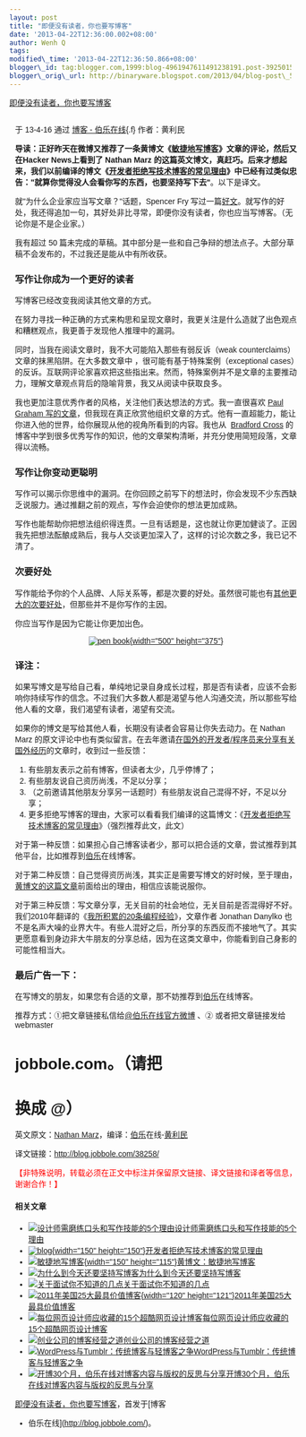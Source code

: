 ```yaml
--- 
layout: post 
title: "即便没有读者，你也要写博客" 
date: '2013-04-22T12:36:00.002+08:00' 
author: Wenh Q
tags:
modified\_time: '2013-04-22T12:36:50.866+08:00' 
blogger\_id: tag:blogger.com,1999:blog-4961947611491238191.post-3925015563944915030
blogger\_orig\_url: http://binaryware.blogspot.com/2013/04/blog-post\_5789.html
---
```

<div>

[即便没有读者，你也要写博客](http://blog.jobbole.com/38258/?utm_source=rss&utm_medium=rss&utm_campaign=%25e5%258d%25b3%25e4%25be%25bf%25e6%25b2%25a1%25e6%259c%2589%25e8%25af%25bb%25e8%2580%2585%25ef%25bc%258c%25e4%25bd%25a0%25e4%25b9%259f%25e8%25a6%2581%25e5%2586%2599%25e5%258d%259a%25e5%25ae%25a2)

</div>

<div
style="font-family: sans-serif; margin: 0px 10px; overflow: auto; width: 100%;">

<div style="margin-bottom: 0.5em;">

于 13-4-16 通过 [博客 - 伯乐在线](http://blog.jobbole.com/){.f}
作者：黄利民

</div>



**导读：**正好昨天在微博又推荐了一条黄博文《[敏捷地写博客](http://blog.jobbole.com/38203/)》文章的评论，然后又在Hacker
News上看到了 Nathan Marz
的这篇英文博文，真赶巧。后来才想起来，我们以前编译的博文《[开发者拒绝写技术博客的常见理由](http://blog.jobbole.com/18251/)》中已经有过类似忠告：**"就算你觉得没人会看你写的东西，也要坚持写下去"**。以下是译文。



就"为什么企业家应当写文章？"话题，Spencer Fry
写过一篇[好文](http://spencerfry.com/on-writing)。就写作的好处，我还得追加一句，其好处非比寻常，即便你没有读者，你也应当写博客。（无论你是不是企业家。）

我有超过 50
篇未完成的草稿。其中部分是一些和自己争辩的想法点子。大部分草稿不会发布的，不过我还是能从中有所收获。



### 写作让你成为一个更好的读者

写博客已经改变我阅读其他文章的方式。

在努力寻找一种正确的方式来构思和呈现文章时，我更关注是什么造就了出色观点和糟糕观点，我更善于发现他人推理中的漏洞。

同时，当我在阅读文章时，我不大可能陷入那些有弱反诉（weak
counterclaims）文章的抹黑陷阱。在大多数文章中
，很可能有基于特殊案例（exceptional
cases）的反诉。互联网评论家喜欢把这些指出来。然而，特殊案例并不是文章的主要推动力，理解文章观点背后的隐喻背景，我又从阅读中获取良多。

我也更加注意优秀作者的风格，关注他们表达想法的方式。我一直很喜欢 [Paul
Graham
写的文章](http://www.paulgraham.com/articles.html)，但我现在真正欣赏他组织文章的方式。他有一直超能力，能让你进入他的世界，给你展现从他的视角所看到的内容。我也从  [Bradford
Cross](http://measuringmeasures.com/) 的博客中学到很多优秀写作的知识，他的文章架构清晰，并充分使用简短段落，文章得以流畅。



### 写作让你变动更聪明

写作可以揭示你思维中的漏洞。在你回顾之前写下的想法时，你会发现不少东西缺乏说服力。通过推翻之前的观点，写作会迫使你的想法更加成熟。

写作也能帮助你把想法组织得连贯。一旦有话题是，这也就让你更加健谈了。正因我先把想法酝酿成熟后，我与人交谈更加深入了，这样的讨论次数之多，我已记不清了。



### 次要好处

写作能给予你的个人品牌、人际关系等，都是次要的好处。虽然很可能也有[其他更大的次要好处](http://nathanmarz.com/blog/break-into-silicon-valley-with-a-blog-1.html)，但那些并不是你写作的主因。

你应当写作是因为它能让你更加出色。

<div style="text-align: center;">

[![pen
book](http://blog.jobbole.com/wp-content/uploads/2010/11/pen-book.jpg "pen-book"){width="500"
height="375"}](http://blog.jobbole.com/wp-content/uploads/2010/11/pen-book.jpg "pen-book")

</div>



### 译注：

如果写博文是写给自己看，单纯地记录自身成长过程，那是否有读者，应该不会影响你持续写作的信念。不过我们大多数人都是渴望与他人沟通交流，所以那些写给他人看的文章，我们渴望有读者，渴望有交流。

如果你的博文是写给其他人看，长期没有读者会容易让你失去动力。在 Nathan
Marz
的原文评论中也有类似留言。在去年邀请[在国外的开发者/程序员来分享有关国外经历](http://blog.jobbole.com/category/overseas/)的文章时，收到过一些反馈：

1.  有些朋友表示之前有博客，但读者太少，几乎停博了；
2.  有些朋友说自己资历尚浅，不足以分享；
3.  （之前邀请其他朋友分享另一话题时）有些朋友说自己混得不好，不足以分享；
4.  更多拒绝写博客的理由，大家可以看看我们编译的这篇博文：《[开发者拒绝写技术博客的常见理由](http://blog.jobbole.com/18251/)》（强烈推荐此文，此文）



对于第一种反馈：如果担心自己博客读者少，那可以把合适的文章，尝试推荐到其他平台，比如推荐到[伯乐](http://www.jobbole.com/ "伯乐")在线博客。

对于第二种反馈：自己觉得资历尚浅，其实正是需要写博文的好时候，至于理由，[黄博文的这篇文章](http://blog.jobbole.com/38203/)前面给出的理由，相信应该能说服你。

对于第三种反馈：写文章分享，无关目前的社会地位，无关目前是否混得好不好。我们2010年翻译的《[我所积累的20条编程经验](http://blog.jobbole.com/322/)》，文章作者
Jonathan
Danylko 也不是名声大噪的业界大牛。有些人混好之后，所分享的东西反而不接地气了。其实更愿意看到身边非大牛朋友的分享总结，因为在这类文章中，你能看到自己身影的可能性相当大。



### 最后广告一下：

在写博文的朋友，如果您有合适的文章，那不妨推荐到[伯乐](http://www.jobbole.com/ "伯乐")在线博客。

推荐方式：①把文章链接私信给[@伯乐在线官方微博](http://weibo.com/jobbole) 、②
或者把文章链接发给 webmaster 
# jobbole.com。（请把 
# 换成 @）



英文原文：[Nathan
Marz](http://nathanmarz.com/blog/you-should-blog-even-if-you-have-no-readers.html)，编译：[伯乐](http://www.jobbole.com/ "伯乐")在线-[黄利民](http://blog.jobbole.com/author/%e9%bb%84%e5%88%a9%e6%b0%91/)

译文链接：<http://blog.jobbole.com/38258/>

<span
style="color: red;">【非特殊说明，转载必须在正文中标注并保留原文链接、译文链接和译者等信息，谢谢合作！】</span>

#### 相关文章

-   [![设计师需磨练口头和写作技能的5个理由](http://blog.jobbole.com/wp-content/plugins/wordpress-23-related-posts-plugin/static/thumbs/23.jpg)](http://blog.jobbole.com/8934/)[设计师需磨练口头和写作技能的5个理由](http://blog.jobbole.com/8934/)
-   [![blog](http://blog.jobbole.com/wp-content/uploads/2012/04/blog-150x150.jpg){width="150"
    height="150"}](http://blog.jobbole.com/18251/)[开发者拒绝写技术博客的常见理由](http://blog.jobbole.com/18251/)
-   [![敏捷地写博客](http://blog.jobbole.com/wp-content/uploads/2013/04/agile-blog-life-cycle-150x115.png){width="150"
    height="115"}](http://blog.jobbole.com/38203/)[黄博文：敏捷地写博客](http://blog.jobbole.com/38203/)
-   [![为什么到今天还要坚持写博客](http://blog.jobbole.com/wp-content/uploads/2013/02/blog-150x150.jpg)](http://blog.jobbole.com/22060/)[为什么到今天还要坚持写博客](http://blog.jobbole.com/22060/)
-   [![关于面试你不知道的几点](http://blog.jobbole.com/wp-content/uploads/2013/03/job-interview-300x219-150x150.jpg)](http://blog.jobbole.com/29194/)[关于面试你不知道的几点](http://blog.jobbole.com/29194/)
-   [![2011年美国25大最具价值博客](http://blog.jobbole.com/wp-content/uploads/2011/11/Gawker.jpg){width="120"
    height="121"}](http://blog.jobbole.com/8079/)[2011年美国25大最具价值博客](http://blog.jobbole.com/8079/)
-   [![每位网页设计师应收藏的15个超酷网页设计博客](http://blog.jobbole.com/wp-content/plugins/wordpress-23-related-posts-plugin/static/thumbs/13.jpg)](http://blog.jobbole.com/530/)[每位网页设计师应收藏的15个超酷网页设计博客](http://blog.jobbole.com/530/)
-   [![创业公司的博客经营之道](http://blog.jobbole.com/wp-content/plugins/wordpress-23-related-posts-plugin/static/thumbs/11.jpg)](http://blog.jobbole.com/1074/)[创业公司的博客经营之道](http://blog.jobbole.com/1074/)
-   [![WordPress与Tumblr：传统博客与轻博客之争](http://blog.jobbole.com/wp-content/plugins/wordpress-23-related-posts-plugin/static/thumbs/4.jpg)](http://blog.jobbole.com/1051/)[WordPress与Tumblr：传统博客与轻博客之争](http://blog.jobbole.com/1051/)
-   [![开博30个月，伯乐在线对博客内容与版权的反思与分享](http://blog.jobbole.com/wp-content/uploads/2012/09/jobbole-blog-logo.png)](http://blog.jobbole.com/27946/)[开博30个月，伯乐在线对博客内容与版权的反思与分享](http://blog.jobbole.com/27946/)

[即便没有读者，你也要写博客](http://blog.jobbole.com/38258/)，首发于[博客
- 伯乐在线](http://blog.jobbole.com/)。

</div>
